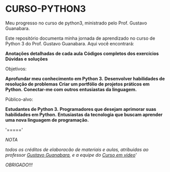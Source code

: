 # CURSO-PYTHON3
 Meu progresso no curso de python3, ministrado pelo Prof. Gustavo Guanabara.

 Este repositório documenta minha jornada de aprendizado no curso de Python 3 do Prof. Gustavo Guanabara. Aqui você encontrará:
 
 **Anotações detalhadas de cada aula**
 **Códigos completos dos exercícios**
 **Dúvidas e soluções**

 Objetivos:

 **Aprofundar meu conhecimento em Python 3.**
 **Desenvolver habilidades de resolução de problemas**
 **Criar um portfólio de projetos práticos em Python.**
 **Conectar-me com outros entusiastas da linguagem.**

 Público-alvo:

 **Estudantes de Python 3.**
 **Programadores que desejam aprimorar suas habilidades em Python.**
 **Entusiastas da tecnologia que buscam aprender uma nova linguagem de programação.**

'====='

*NOTA*

*todos os créditos de elaboracão de materiais e aulas, atribuidas ao professor [Gustavo Guanabara](https://github.com/gustavoguanabara), e a equipe do [Curso em video](https://www.cursoemvideo.com)'*

*OBRIGADO!!!*
